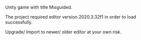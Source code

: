 Unity game with title Misguided.

The project required editor version 2020.3.32f1 in order to load successfully.

Upgrade/ Import to newer/ older editor at your own risk.